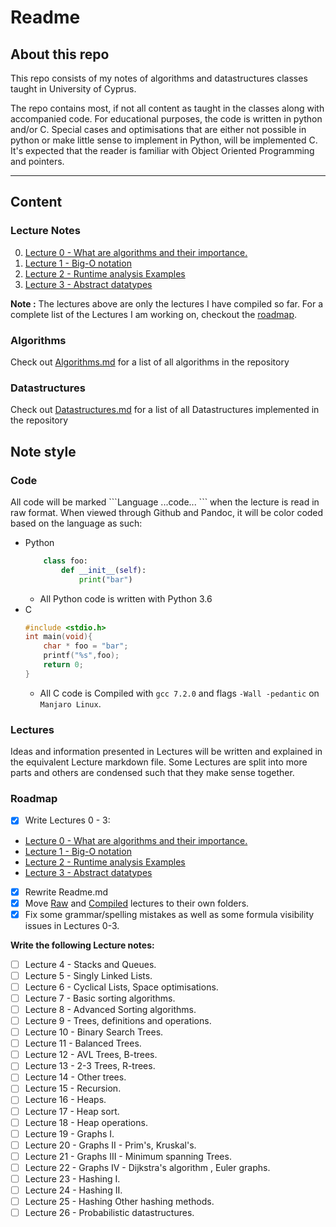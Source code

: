# Readme



## About this repo

This repo consists of my notes of algorithms and datastructures classes taught in University of Cyprus.

The repo contains most, if not all content as taught in the classes along with accompanied code. For educational purposes, the code is written in python and/or C. Special cases and optimisations that are either not possible in python or make little sense to implement in Python, will be implemented C. It's expected that the reader is familiar with Object Oriented Programming and pointers.

___

## Content

### Lecture Notes

0. [Lecture 0 - What are algorithms and their importance.](./Lectures/Compiled/Lecture-0.md)
1. [Lecture 1 - Big-O notation](./Lectures/Compiled/Lecture-1.md)
2. [Lecture 2 - Runtime analysis Examples](./Lectures/Compiled/Lecture-2.md)
3. [Lecture 3 - Abstract datatypes](./Lectures/Compiled/Lecture-3.md)

**Note :** The lectures above are only the lectures I have compiled so far. For a complete list of the Lectures I am working on, checkout the [roadmap](#roadmap).

### Algorithms

Check out [Algorithms.md](./Algorithms.md) for a list of all algorithms in the repository

### Datastructures

Check out [Datastructures.md](./Datastructures.md) for a list of all Datastructures implemented in the repository



## Note style

### Code

All code will be marked \`\`\`Language ...code... \`\`\` when the lecture is read in raw format. When viewed through Github and Pandoc, it will be color coded based on the language as such:

* Python
    ```Python
        class foo:
            def __init__(self):
                print("bar")
    ```
  * All Python code is written with Python 3.6
* C
    ```c
    #include <stdio.h>
    int main(void){
        char * foo = "bar";
        printf("%s",foo);
        return 0;
    }
    ```
  * All C code is Compiled with ```gcc 7.2.0``` and flags ```-Wall -pedantic``` on ```Manjaro Linux```.

### Lectures

Ideas and information presented in Lectures will be written and explained in the equivalent Lecture markdown file. Some Lectures are split into more parts and others are condensed such that they make sense together.

### Roadmap

- [x] Write Lectures 0 - 3:

* [Lecture 0 - What are algorithms and their importance.](./Lectures/Compiled/Lecture-0.md)
* [Lecture 1 - Big-O notation](./Lectures/Compiled/Lecture-1.md)
* [Lecture 2 - Runtime analysis Examples](./Lectures/Compiled/Lecture-2.md)
* [Lecture 3 - Abstract datatypes](./Lectures/Compiled/Lecture-3.md)

- [x] Rewrite Readme.md
- [x] Move [Raw](./Lectures/Raw) and [Compiled](./Lectures/Compiled) lectures to their own folders.
- [x] Fix some grammar/spelling mistakes as well as some formula visibility issues in Lectures 0-3.

__Write the following Lecture notes:__

- [ ] Lecture 4 - Stacks and Queues.
- [ ] Lecture 5 - Singly Linked Lists.
- [ ] Lecture 6 - Cyclical Lists, Space optimisations.
- [ ] Lecture 7 - Basic sorting algorithms.
- [ ] Lecture 8 - Advanced Sorting algorithms.
- [ ] Lecture 9 - Trees, definitions and operations.
- [ ] Lecture 10 - Binary Search Trees.
- [ ] Lecture 11 - Balanced Trees.
- [ ] Lecture 12 - AVL Trees, B-trees.
- [ ] Lecture 13 - 2-3 Trees, R-trees.
- [ ] Lecture 14 - Other trees.
- [ ] Lecture 15 - Recursion.
- [ ] Lecture 16 - Heaps.
- [ ] Lecture 17 - Heap sort.
- [ ] Lecture 18 - Heap operations.
- [ ] Lecture 19 - Graphs I.
- [ ] Lecture 20 - Graphs II - Prim's, Kruskal's.
- [ ] Lecture 21 - Graphs III - Minimum spanning Trees.
- [ ] Lecture 22 - Graphs IV - Dijkstra's algorithm , Euler graphs.
- [ ] Lecture 23 - Hashing I.
- [ ] Lecture 24 - Hashing II.
- [ ] Lecture 25 - Hashing Other hashing methods.
- [ ] Lecture 26 - Probabilistic datastructures.

